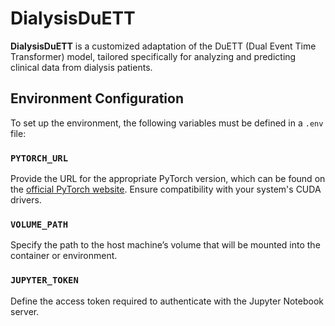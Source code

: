 # DialysisDuETT

**DialysisDuETT** is a customized adaptation of the DuETT (Dual Event Time Transformer) model, tailored specifically for analyzing and predicting clinical data from dialysis patients.

## Environment Configuration

To set up the environment, the following variables must be defined in a `.env` file:

### `PYTORCH_URL`

Provide the URL for the appropriate PyTorch version, which can be found on the [official PyTorch website](https://pytorch.org/get-started/locally/). Ensure compatibility with your system's CUDA drivers.

### `VOLUME_PATH`

Specify the path to the host machine’s volume that will be mounted into the container or environment.

### `JUPYTER_TOKEN`

Define the access token required to authenticate with the Jupyter Notebook server.
